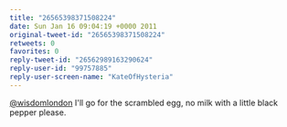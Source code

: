 ```yaml
---
title: "26565398371508224"
date: Sun Jan 16 09:04:19 +0000 2011
original-tweet-id: "26565398371508224"
retweets: 0
favorites: 0
reply-tweet-id: "26562989163290624"
reply-user-id: "99757885"
reply-user-screen-name: "KateOfHysteria"
---
```

<a href="https://twitter.com/wisdomlondon">@wisdomlondon</a> I'll go for the scrambled egg, no milk with a little black pepper please.
